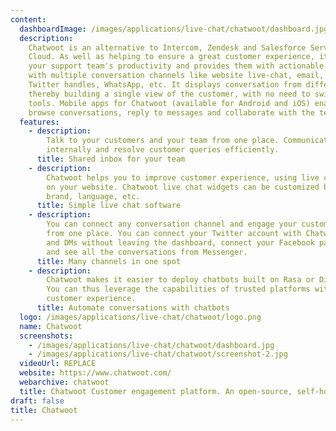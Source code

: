 ```yaml
---
content:
  dashboardImage: /images/applications/live-chat/chatwoot/dashboard.jpg
  description:
    Chatwoot is an alternative to Intercom, Zendesk and Salesforce Service
    Cloud. As well as helping to ensure a great customer experience, it increases
    your support team's productivity and provides them with actionable data. It integrates
    with multiple conversation channels like website live-chat, email, Facebook pages,
    Twitter handles, WhatsApp, etc. It displays conversation from different channels,
    thereby building a single view of the customer, with no need to switch between
    tools. Mobile apps for Chatwoot (available for Android and iOS) enable you to
    browse conversations, reply to messages and collaborate with the team.
  features:
    - description:
        Talk to your customers and your team from one place. Communicate
        internally and resolve customer queries efficiently.
      title: Shared inbox for your team
    - description:
        Chatwoot helps you to improve customer experience, using live chat
        on your website. Chatwoot live chat widgets can be customized based on your
        brand, language, etc.
      title: Simple live chat software
    - description:
        You can connect any conversation channel and engage your customers
        from one place. You can connect your Twitter account with Chatwoot, manage tweets
        and DMs without leaving the dashboard, connect your Facebook page with Chatwoot,
        and see all the conversations from Messenger.
      title: Many channels in one spot
    - description:
        Chatwoot makes it easier to deploy chatbots built on Rasa or DialogFlow.
        You can thus leverage the capabilities of trusted platforms without compromising
        customer experience.
      title: Automate conversations with chatbots
  logo: /images/applications/live-chat/chatwoot/logo.png
  name: Chatwoot
  screenshots:
    - /images/applications/live-chat/chatwoot/dashboard.jpg
    - /images/applications/live-chat/chatwoot/screenshot-2.jpg
  videoUrl: REPLACE
  website: https://www.chatwoot.com/
  webarchive: chatwoot
  title: Chatwoot Customer engagement platform. An open-source, self-hosted alternative to Intercom, Zendesk
draft: false
title: Chatwoot
---
```


